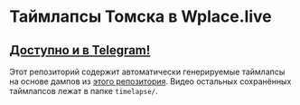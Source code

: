 # Таймлапсы Томска в Wplace.live

## [Доступно и в Telegram!](https://t.me/wplacetomsktimelapse)

Этот репозиторий содержит автоматически генерируемые таймлапсы на основе дампов из [этого репозитория](https://github.com/niklinque/wplace-tomsk).
Видео остальных сохранённых таймлапсов лежат в папке `timelapse/`.

